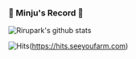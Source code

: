 ### 🐥 Minju's Record 🐥

![Rirupark's github stats](https://github-readme-stats.vercel.app/api?username=rirupark&show_icons=true&theme=cobalt)

![Hits](https://hits.seeyoufarm.com/api/count/incr/badge.svg?url=https%3A%2F%2Fgithub.com%2Frirupark&count_bg=%23F17BCD&title_bg=%23000000&icon=github.svg&icon_color=%23FFFFFF&title=hits&edge_flat=false)(https://hits.seeyoufarm.com)


<!--
**rirupark/rirupark** is a ✨ _special_ ✨ repository because its `README.md` (this file) appears on your GitHub profile.

Here are some ideas to get you started:

- 🔭 I’m currently working on ...
- 🌱 I’m currently learning ...
- 👯 I’m looking to collaborate on ...
- 🤔 I’m looking for help with ...
- 💬 Ask me about ...
- 📫 How to reach me: ...
- 😄 Pronouns: ...
- ⚡ Fun fact: ...
-->
